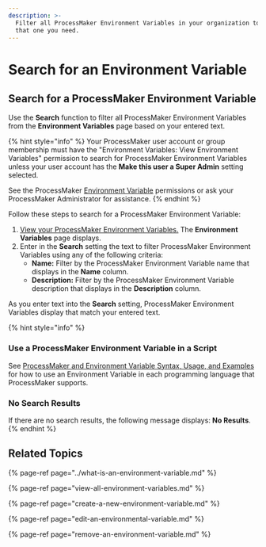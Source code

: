 ```yaml
---
description: >-
  Filter all ProcessMaker Environment Variables in your organization to find
  that one you need.
---
```


# Search for an Environment Variable

## Search for a ProcessMaker Environment Variable

Use the **Search** function to filter all ProcessMaker Environment Variables from the **Environment Variables** page based on your entered text.

{% hint style="info" %}
Your ProcessMaker user account or group membership must have the "Environment Variables: View Environment Variables" permission to search for ProcessMaker Environment Variables unless your user account has the **Make this user a Super Admin** setting selected.

See the ProcessMaker [Environment Variable](../../../processmaker-administration/permission-descriptions-for-users-and-groups.md#environment-variables) permissions or ask your ProcessMaker Administrator for assistance.
{% endhint %}

Follow these steps to search for a ProcessMaker Environment Variable:

1. [View your ProcessMaker Environment Variables.](view-all-environment-variables.md) The **Environment Variables** page displays.
2. Enter in the **Search** setting the text to filter ProcessMaker Environment Variables using any of the following criteria:
   * **Name:** Filter by the ProcessMaker Environment Variable name that displays in the **Name** column.
   * **Description:** Filter by the ProcessMaker Environment Variable description that displays in the **Description** column.

As you enter text into the **Search** setting, ProcessMaker Environment Variables display that match your entered text.

{% hint style="info" %}
### Use a ProcessMaker Environment Variable in a Script

See [ProcessMaker and Environment Variable Syntax, Usage, and Examples](../../scripts/script-editor.md#processmaker-and-environment-variable-syntax-usage-and-examples) for how to use an Environment Variable in each programming language that ProcessMaker supports.

### No Search Results

If there are no search results, the following message displays: **No Results**.
{% endhint %}

## Related Topics

{% page-ref page="../what-is-an-environment-variable.md" %}

{% page-ref page="view-all-environment-variables.md" %}

{% page-ref page="create-a-new-environment-variable.md" %}

{% page-ref page="edit-an-environmental-variable.md" %}

{% page-ref page="remove-an-environment-variable.md" %}

